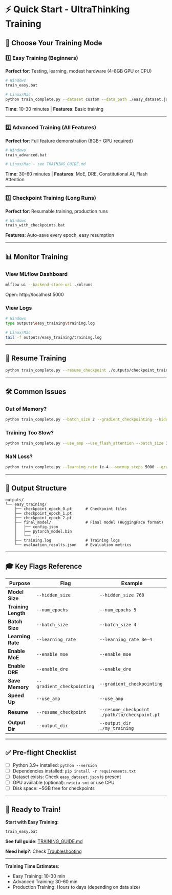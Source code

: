 # ⚡ Quick Start - UltraThinking Training

## 🎯 Choose Your Training Mode

### 1️⃣ Easy Training (Beginners)
**Perfect for**: Testing, learning, modest hardware (4-8GB GPU or CPU)

```bash
# Windows
train_easy.bat

# Linux/Mac
python train_complete.py --dataset custom --data_path ./easy_dataset.json
```

**Time**: 10-30 minutes | **Features**: Basic training

---

### 2️⃣ Advanced Training (All Features)
**Perfect for**: Full feature demonstration (8GB+ GPU required)

```bash
# Windows
train_advanced.bat

# Linux/Mac - see TRAINING_GUIDE.md
```

**Time**: 30-60 minutes | **Features**: MoE, DRE, Constitutional AI, Flash Attention

---

### 3️⃣ Checkpoint Training (Long Runs)
**Perfect for**: Resumable training, production runs

```bash
# Windows
train_with_checkpoints.bat
```

**Features**: Auto-save every epoch, easy resumption

---

## 📊 Monitor Training

### View MLflow Dashboard
```bash
mlflow ui --backend-store-uri ./mlruns
```
Open: http://localhost:5000

### View Logs
```bash
# Windows
type outputs\easy_training\training.log

# Linux/Mac
tail -f outputs/easy_training/training.log
```

---

## 🔄 Resume Training

```bash
python train_complete.py --resume_checkpoint ./outputs/checkpoint_training/checkpoint_epoch_5.pt
```

---

## 🛠️ Common Issues

### Out of Memory?
```bash
python train_complete.py --batch_size 2 --gradient_checkpointing --hidden_size 512
```

### Training Too Slow?
```bash
python train_complete.py --use_amp --use_flash_attention --batch_size 16
```

### NaN Loss?
```bash
python train_complete.py --learning_rate 1e-4 --warmup_steps 5000 --gradient_clipping 1.0
```

---

## 📁 Output Structure

```
outputs/
└── easy_training/
    ├── checkpoint_epoch_0.pt      # Checkpoint files
    ├── checkpoint_epoch_1.pt
    ├── checkpoint_epoch_2.pt
    ├── final_model/               # Final model (HuggingFace format)
    │   ├── config.json
    │   ├── pytorch_model.bin
    │   └── ...
    ├── training.log               # Training logs
    └── evaluation_results.json    # Evaluation metrics
```

---

## 🎓 Key Flags Reference

| Purpose | Flag | Example |
|---------|------|---------|
| **Model Size** | `--hidden_size` | `--hidden_size 768` |
| **Training Length** | `--num_epochs` | `--num_epochs 5` |
| **Batch Size** | `--batch_size` | `--batch_size 4` |
| **Learning Rate** | `--learning_rate` | `--learning_rate 3e-4` |
| **Enable MoE** | `--enable_moe` | `--enable_moe` |
| **Enable DRE** | `--enable_dre` | `--enable_dre` |
| **Save Memory** | `--gradient_checkpointing` | `--gradient_checkpointing` |
| **Speed Up** | `--use_amp` | `--use_amp` |
| **Resume** | `--resume_checkpoint` | `--resume_checkpoint ./path/to/checkpoint.pt` |
| **Output Dir** | `--output_dir` | `--output_dir ./my_training` |

---

## ✅ Pre-flight Checklist

- [ ] Python 3.9+ installed: `python --version`
- [ ] Dependencies installed: `pip install -r requirements.txt`
- [ ] Dataset exists: Check `easy_dataset.json` is present
- [ ] GPU available (optional): `nvidia-smi` or use CPU
- [ ] Disk space: ~5GB free for checkpoints

---

## 🚀 Ready to Train!

**Start with Easy Training**:
```bash
train_easy.bat
```

**See full guide**: [TRAINING_GUIDE.md](TRAINING_GUIDE.md)

**Need help?**: Check [Troubleshooting](TRAINING_GUIDE.md#troubleshooting)

---

**Training Time Estimates**:
- Easy Training: 10-30 min
- Advanced Training: 30-60 min
- Production Training: Hours to days (depending on data size)
